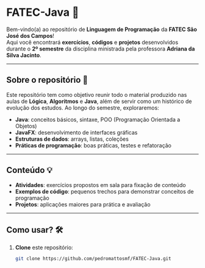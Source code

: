 # FATEC-Java 🚀

Bem-vindo(a) ao repositório de **Linguagem de Programação** da **FATEC São José dos Campos**!  
Aqui você encontrará **exercícios**, **códigos** e **projetos** desenvolvidos durante o **2º semestre** da disciplina ministrada pela professora **Adriana da Silva Jacinto**.

---

## Sobre o repositório 📂

Este repositório tem como objetivo reunir todo o material produzido nas aulas de **Lógica**, **Algoritmos** e **Java**, além de servir como um histórico de evolução dos estudos. Ao longo do semestre, exploraremos:

- **Java**: conceitos básicos, sintaxe, POO (Programação Orientada a Objetos)  
- **JavaFX**: desenvolvimento de interfaces gráficas  
- **Estruturas de dados**: arrays, listas, coleções  
- **Práticas de programação**: boas práticas, testes e refatoração

---

## Conteúdo 💡

- **Atividades**: exercícios propostos em sala para fixação de conteúdo  
- **Exemplos de código**: pequenos trechos para demonstrar conceitos de programação  
- **Projetos**: aplicações maiores para prática e avaliação

---

## Como usar? 🛠️

1. **Clone** este repositório:
   ```bash
   git clone https://github.com/pedromattosmf/FATEC-Java.git
